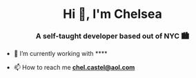 
<h1 align="center">Hi 👋, I'm Chelsea</h1>
<h3 align="center">A self-taught developer based out of NYC 🏙</h3>


- 🌱 I’m currently working with ****

- 📫 How to reach me **chel.castel@aol.com**

